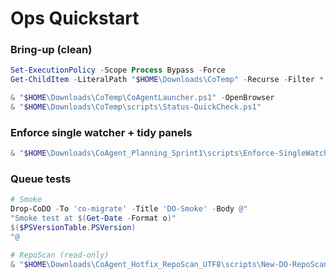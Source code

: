 # Ops Quickstart

### Bring-up (clean)
```powershell
Set-ExecutionPolicy -Scope Process Bypass -Force
Get-ChildItem -LiteralPath "$HOME\Downloads\CoTemp" -Recurse -Filter *.ps1 | Unblock-File

& "$HOME\Downloads\CoTemp\CoAgentLauncher.ps1" -OpenBrowser
& "$HOME\Downloads\CoTemp\scripts\Status-QuickCheck.ps1"
```

### Enforce single watcher + tidy panels
```powershell
& "$HOME\Downloads\CoAgent_Planning_Sprint1\scripts\Enforce-SingleWatcher.ps1"
```

### Queue tests
```powershell
# Smoke
Drop-CoDO -To 'co-migrate' -Title 'DO-Smoke' -Body @"
"Smoke test at $(Get-Date -Format o)"
$($PSVersionTable.PSVersion)
"@

# RepoScan (read-only)
& "$HOME\Downloads\CoAgent_Hotfix_RepoScan_UTF8\scripts\New-DO-RepoScan-ReadOnly.ps1"
```
